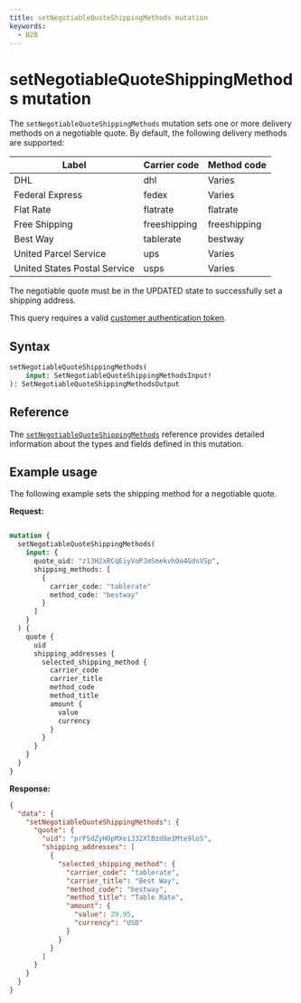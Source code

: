```yaml
---
title: setNegotiableQuoteShippingMethods mutation
keywords:
  - B2B
---
```


# setNegotiableQuoteShippingMethods mutation

The `setNegotiableQuoteShippingMethods` mutation sets one or more delivery methods on a negotiable quote. By default, the following delivery methods are supported:

Label | Carrier code | Method code
--- | --- | ---
DHL | dhl | Varies
Federal Express | fedex | Varies
Flat Rate | flatrate | flatrate
Free Shipping | freeshipping | freeshipping
Best Way | tablerate | bestway
United Parcel Service | ups | Varies
United States Postal Service | usps | Varies

The negotiable quote must be in the UPDATED state to successfully set a shipping address.

This query requires a valid [customer authentication token](../../../customer/mutations/generate-token.md).

## Syntax

```graphql
setNegotiableQuoteShippingMethods(
    input: SetNegotiableQuoteShippingMethodsInput!
): SetNegotiableQuoteShippingMethodsOutput
```

## Reference

The [`setNegotiableQuoteShippingMethods`](https://developer.adobe.com/commerce/webapi/graphql-api/index.html#mutation-setNegotiableQuoteShippingMethods) reference provides detailed information about the types and fields defined in this mutation.

## Example usage

The following example sets the shipping method for a negotiable quote.

**Request:**

```graphql

mutation {
  setNegotiableQuoteShippingMethods(
    input: {
      quote_uid: "z13H2xRCqEiyVoPJmSmekvhOo4GdsVSp",
      shipping_methods: [
        {
          carrier_code: "tablerate"
          method_code: "bestway"
        }
      ]
    }
  ) {
    quote {
      uid
      shipping_addresses {
        selected_shipping_method {
          carrier_code
          carrier_title
          method_code
          method_title
          amount {
            value
            currency
          }
        }
      }
    }
  }
}

```

**Response:**

```json
{
  "data": {
    "setNegotiableQuoteShippingMethods": {
      "quote": {
        "uid": "prFSdZyHOpMXeiJ32XlBzd8e1Mte9loS",
        "shipping_addresses": [
          {
            "selected_shipping_method": {
              "carrier_code": "tablerate",
              "carrier_title": "Best Way",
              "method_code": "bestway",
              "method_title": "Table Rate",
              "amount": {
                "value": 29.95,
                "currency": "USD"
              }
            }
          }
        ]
      }
    }
  }
}
```
